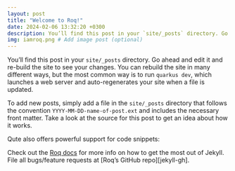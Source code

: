 ```yaml
---
layout: post
title: "Welcome to Roq!"
date: 2024-02-06 13:32:20 +0300
description: You’ll find this post in your `site/_posts` directory. Go ahead and edit it and re-build the site to see your changes. # Add post description (optional)
img: iamroq.png # Add image post (optional)
---
```


You’ll find this post in your `site/_posts` directory. Go ahead and edit it and re-build the site to see your changes. You can rebuild the site in many different ways, but the most common way is to run `quarkus dev`, which launches a web server and auto-regenerates your site when a file is updated.

To add new posts, simply add a file in the `site/_posts` directory that follows the convention `YYYY-MM-DD-name-of-post.ext` and includes the necessary front matter. Take a look at the source for this post to get an idea about how it works.

Qute also offers powerful support for code snippets:


Check out the [Roq docs][roq-docs] for more info on how to get the most out of Jekyll. File all bugs/feature requests at [Roq’s GitHub repo][jekyll-gh].

[roq-docs]: https://docs.quarkiverse.io/quarkus-roq/dev/index.html
[roq-gh]:   https://github.com/quarkiverse/quarkus-roq
